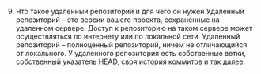 9. Что такое удаленный репозиторий и для чего он нужен
Удаленный репозиторий – это версии вашего проекта, сохраненные на удаленном сервере. Доступ к репозиторию на таком сервере может осуществляться по интернету или по локальной сети.
Удаленный репозиторий – полноценный репозиторий, ничем не отличающийся от локального. У удаленного репозитория есть собственные ветки, собственный указатель HEAD, своя история коммитов и так далее.
